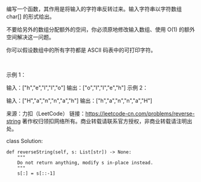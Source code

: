 编写一个函数，其作用是将输入的字符串反转过来。输入字符串以字符数组 char[] 的形式给出。

不要给另外的数组分配额外的空间，你必须原地修改输入数组、使用 O(1) 的额外空间解决这一问题。

你可以假设数组中的所有字符都是 ASCII 码表中的可打印字符。

 

示例 1：

输入：["h","e","l","l","o"]
输出：["o","l","l","e","h"]
示例 2：

输入：["H","a","n","n","a","h"]
输出：["h","a","n","n","a","H"]

来源：力扣（LeetCode）
链接：https://leetcode-cn.com/problems/reverse-string
著作权归领扣网络所有。商业转载请联系官方授权，非商业转载请注明出处。

class Solution:

    def reverseString(self, s: List[str]) -> None:
        """
        Do not return anything, modify s in-place instead.
        """
        s[:] = s[::-1]
